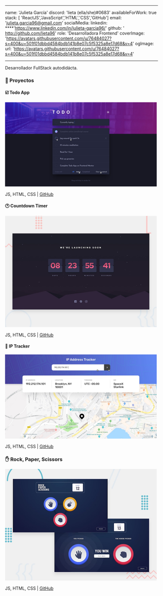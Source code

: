 ---
name: 'Julieta García'
discord: 'lieta (ella/she)#0683'
availableForWork: true 
stack:  [ 'ReactJS','JavaScript','HTML','CSS','GitHub']
email: 'julieta.garcia96@gmail.com'
socialMedia:
    linkedin: ****'https://www.linkedin.com/in/julieta-garcia96/'
    github: ' http://github.com/lieta96' 
role: 'Desarrolladora Frontend'
coverImage: 'https://avatars.githubusercontent.com/u/76484027?s=400&u=501f01dbbd4584bdb141b8e07c5f5325a8e17d68&v=4'
ogImage:
  url: 'https://avatars.githubusercontent.com/u/76484027?s=400&u=501f01dbbd4584bdb141b8e07c5f5325a8e17d68&v=4'
  
  ---
 
 Desarrollador FullStack autodidácta.
### 🚀 Proyectos

#### ☑️ Todo App

<a href="https://lieta96.github.io/todo-app-main-challenge/" target="_blank">
  <img alt="todo app" src="https://raw.githubusercontent.com/lieta96/todo-app-main-challenge/main/design/active-states-dark.jpg" width="500px" style="cursor: pointer;">
</a>

JS, HTML, CSS |
<a href="https://github.com/lieta96/todo-app-main-challenge" target="_blank">GitHub</a>

#### 🕐 Countdown Timer

<a href="https://lieta96.github.io/launch-countdown-challenge/" target="_blank">
  <img alt="countdown timer" src="https://raw.githubusercontent.com/lieta96/launch-countdown-challenge/main/design/desktop-preview.jpg" width="500px" style="cursor: pointer;">
</a>

JS, HTML, CSS |
<a href="https://github.com/lieta96/launch-countdown-challenge" target="_blank">GitHub</a>

#### 📍 IP Tracker

<a href="https://lieta96.github.io/ip-adress-tracker-master-challenge/" target="_blank">
  <img alt="ip tracker" src="https://raw.githubusercontent.com/lieta96/ip-adress-tracker-master-challenge/main/design/active-states.jpg" width="500px" style="cursor: pointer;">
</a>

JS, HTML, CSS |
<a href="https://github.com/lieta96/ip-adress-tracker-master-challenge" target="_blank">GitHub</a>
                                                                                      
### ✋ Rock, Paper, Scissors 

<a href="https://lieta96.github.io/rock-papper-scissors-challenge/" target="_blank">
  <img alt="rock, paper, scissors" src="https://raw.githubusercontent.com/lieta96/rock-papper-scissors-challenge/main/design/desktop-preview.jpg" width="500px" style="cursor: pointer;">
</a>

JS, HTML, CSS |
<a href="https://github.com/lieta96/rock-papper-scissors-challenge" target="_blank">GitHub</a>
